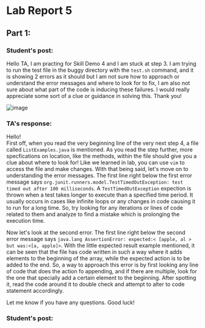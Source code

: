 # Lab Report 5

## Part 1:
### Student's post:
Hello TA, I am practing for Skill Demo 4 and I am stuck at step 3. I am trying to run the test file in the buggy directory with the ```test.sh``` command, and it is showing 2 errors as it should 
but I am not sure how to approach or understand the error messages and where to look for to fix, I am also not sure about what part of the code is inducing these failures. 
I would really appreciate some sort of a clue or guidance in solving this. Thank you!

![image](https://github.com/niktion9/cse15l-lab-reports/assets/150311091/6ed1e6f0-95ff-4186-920d-28838dcf8dd6)

### TA's response:
Hello! <br>
First off, when you read the very beginning line of the very next step 4, a file called ```ListExamples.java``` is mentioned. As you read the step further, more specfications on location, like the methods, within the file should give you a clue about where to look for! Like we learned in lab, you can use ```vim``` to access the file and make changes. 
With that being said, let's move on to understanding the error messages. The first line right below the first error message says ```org.junit.runners.model.TestTimedOutException: test timed out after 100 milliseconds```. A ```TestTimedOutException``` expection is thrown when a test takes longer to execute than a specified time period. It usually occurs in cases like infinite loops or any changes in code causing it to run for a long time. So, try looking for any iterations or lines of code related to them and analyze to find a mistake which is prolonging the execution time.

Now let's look at the second error. The first line right below the second error message says ```java.lang AssertionError: expected:< [apple, al > but was:<[a, apple]>```. With the little expected result example mentioned, it can be seen that the file has code written in such a way where it adds elements to the beginning of the array, while the expected action is to be added to the end. So, a way to approach this error is by first looking any line of code that does the action fo appending, and if there are multiple, look for the one that specially add a certain element to the beginning. After spotting it, read the code around it to double check and attempt to alter to code statement accordingly.

Let me know if you have any questions. Good luck!

### Student's post:
